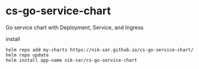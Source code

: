 # cs-go-service-chart
Go service chart with Deployment, Service, and Ingress 

install
```
helm repo add my-charts https://nik-sar.github.io/cs-go-service-chart/
helm repo update
helm install app-name nik-sar/cs-go-service-chart
```